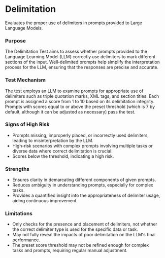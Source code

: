 # Delimitation

Evaluates the proper use of delimiters in prompts provided to Large Language Models.

### Purpose

The Delimitation Test aims to assess whether prompts provided to the Language Learning Model (LLM) correctly use
delimiters to mark different sections of the input. Well-delimited prompts help simplify the interpretation process
for the LLM, ensuring that the responses are precise and accurate.

### Test Mechanism

The test employs an LLM to examine prompts for appropriate use of delimiters such as triple quotation marks, XML
tags, and section titles. Each prompt is assigned a score from 1 to 10 based on its delimitation integrity. Prompts
with scores equal to or above the preset threshold (which is 7 by default, although it can be adjusted as
necessary) pass the test.

### Signs of High Risk

- Prompts missing, improperly placed, or incorrectly used delimiters, leading to misinterpretation by the LLM.
- High-risk scenarios with complex prompts involving multiple tasks or diverse data where correct delimitation is
crucial.
- Scores below the threshold, indicating a high risk.

### Strengths

- Ensures clarity in demarcating different components of given prompts.
- Reduces ambiguity in understanding prompts, especially for complex tasks.
- Provides a quantified insight into the appropriateness of delimiter usage, aiding continuous improvement.

### Limitations

- Only checks for the presence and placement of delimiters, not whether the correct delimiter type is used for the
specific data or task.
- May not fully reveal the impacts of poor delimitation on the LLM's final performance.
- The preset score threshold may not be refined enough for complex tasks and prompts, requiring regular manual
adjustment.